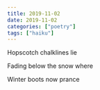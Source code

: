 ```yaml
---
title: 2019-11-02
date: 2019-11-02
categories: ["poetry"]
tags: ["haiku"]
---
```

Hopscotch chalklines lie

Fading below the snow where

Winter boots now prance